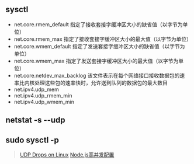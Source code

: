 ## sysctl

* net.core.rmem_default
    指定了接收套接字缓冲区大小的缺省值（以字节为单位）
* net.core.rmem_max
    指定了接收套接字缓冲区大小的最大值（以字节为单位）
* net.core.wmem_default
    指定了发送套接字缓冲区大小的缺省值（以字节为单位）
* net.core.wmem_max
    指定了发送套接字缓冲区大小的最大值（以字节为单位）
* net.core.netdev_max_backlog
  该文件表示在每个网络接口接收数据包的速率比内核处理这些包的速率快时，允许送到队列的数据包的最大数目
* net.ipv4.udp_mem
* net.ipv4.udp_rmem_min
* net.ipv4.udp_wmem_min


## netstat -s --udp
## sudo sysctl -p

> [UDP Drops on Linux](https://answers.splunk.com/answers/7001/udp-drops-on-linux.html)
> [Node.js高并发配置](http://www.goorockey.com/2014/07/20/high-concurrency-setting-for-nodejs/)

